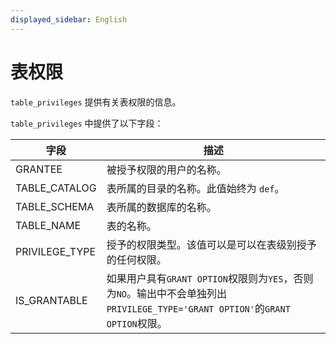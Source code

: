 ```yaml
---
displayed_sidebar: English
---
```


# 表权限

`table_privileges` 提供有关表权限的信息。

`table_privileges` 中提供了以下字段：

| **字段**      | **描述**                                              |
| -------------- | ------------------------------------------------------------ |
| GRANTEE        | 被授予权限的用户的名称。      |
| TABLE_CATALOG  | 表所属的目录的名称。此值始终为 `def`。 |
| TABLE_SCHEMA   | 表所属的数据库的名称。         |
| TABLE_NAME     | 表的名称。                                       |
| PRIVILEGE_TYPE | 授予的权限类型。该值可以是可以在表级别授予的任何权限。 |
| IS_GRANTABLE   | 如果用户具有`GRANT OPTION`权限则为`YES`，否则为`NO`。输出中不会单独列出`PRIVILEGE_TYPE='GRANT OPTION'`的`GRANT OPTION`权限。 |
